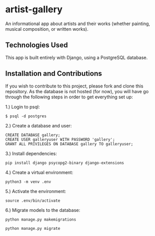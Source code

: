 # artist-gallery
An informational app about artists and their works (whether painting, musical composition, or written works).

## Technologies Used
This app is built entirely with Django, using a PostgreSQL database.

## Installation and Contributions
If you wish to contribute to this project, please fork and clone this repository. As the database is not hosted (for now), you will have go through the following steps in order to get everything set up:

1.) Login to psql:
```
$ psql -d postgres
```

2.) Create a database and user:
```
CREATE DATABASE gallery;
CREATE USER galleryuser WITH PASSWORD 'gallery';
GRANT ALL PRIVILEGES ON DATABASE gallery TO galleryuser;
```

3.) Install dependencies:
```
pip install django psycopg2-binary django-extensions
```

4.) Create a virtual environment:
```
python3 -m venv .env
```

5.) Activate the environment:
```
source .env/bin/activate
```

6.) Migrate models to the database:
```
python manage.py makemigrations
```

```
python manage.py migrate
```